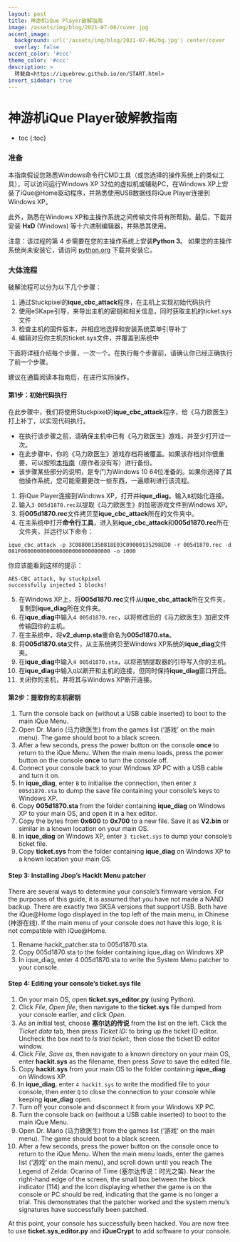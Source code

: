 ```yaml
---
layout: post
title: 神游机iQue Player破解指南
image: /assets/img/blog/2021-07-06/cover.jpg
accent_image: 
  background: url('/assets/img/blog/2021-07-06/bg.jpg') center/cover
  overlay: false
accent_color: '#ccc'
theme_color: '#ccc'
description: >
  转载自<https://iquebrew.github.io/en/START.html>
invert_sidebar: true
---
```


# 神游机iQue Player破解教指南

* toc
{:toc}

### 准备

本指南假设您熟悉Windows命令行CMD工具（或您选择的操作系统上的类似工具），可以访问运行Windows XP 32位的虚拟机或辅助PC，在Windows XP上安装了iQue@Home驱动程序，并熟悉使用USB数据线将iQue Player连接到Windows XP。

此外，熟悉在Windows XP和主操作系统之间传输文件将有所帮助。最后，下载并安装 **HxD** (Windows) 等十六进制编辑器，并熟悉其使用。

注意：该过程的第 4 步需要在您的主操作系统上安装**Python 3**。 如果您的主操作系统尚未安装它，请访问 [python.org](https://www.python.org/ "Python官网") 下载并安装它。

### 大体流程

破解流程可以分为以下几个步骤：

1. 通过Stuckpixel的**ique_cbc_attack**程序，在主机上实现初始代码执行
2. 使用eSKape引导，来导出主机的密钥和相关信息，同时获取主机的ticket.sys文件
3. 检查主机的固件版本，并相应地选择和安装系统菜单引导补丁
4. 编辑对应你主机的ticket.sys文件，并覆盖到系统中

下面将详细介绍每个步骤，一次一个。在执行每个步骤前，请确认你已经正确执行了前一个步骤。

建议在通篇阅读本指南后，在进行实际操作。

#### 第1步：初始代码执行

在此步骤中，我们将使用Stuckpixel的**ique_cbc_attack**程序，给《马力欧医生》打上补丁，以实现代码执行。

* 在执行该步骤之前，请确保主机中已有《马力欧医生》游戏，并至少打开过一次。
* 在此步骤中，你的《马力欧医生》游戏存档将被覆盖。如果该存档对你很重要，可以按照[本指南](javascript:void(0))（原作者没有写）进行备份。
* 该步骤某些部分的说明，是专门为Windows 10 64位准备的。如果你选择了其他操作系统，您可能需要更改一些东西，一遍顺利进行该流程。

1. 将iQue Player连接到Windows XP，打开并**ique_diag**。输入`B`初始化连接。
2. 输入`3 005d1870.rec`以提取《马力欧医生》的加密游戏文件到Windows XP。
3. 将**005d1870.rec**文件拷贝至**ique_cbc_attack**所在的文件夹中。
4. 在主系统中打开**命令行工具**，进入到**ique_cbc_attack**和**005d1870.rec**所在文件夹，并运行以下命令：
```
ique_cbc_attack -p 3C088001350818E03C09000135298ED0 -r 005d1870.rec -d 081F0000000000000000000000000000 -o 1000
```
你应该能看到这样的提示：
```
AES-CBC attack, by stuckpixel
successfully injected 1 blocks!
```
5. 在Windows XP上，将**005d1870.rec**文件从**ique_cbc_attack**所在文件夹，复制到**ique_diag**所在文件夹。
6. 在**ique_diag**中输入`4 005d1870.rec`，以将修改后的《马力欧医生》加密文件传输回你的主机。 
7. 在主系统中，将**v2_dump.sta**重命名为**005d1870.sta**。
8. 将**005d1870.sta**文件，从主系统拷贝至Windows XP系统的**ique_diag**文件夹。
9. 在**ique_diag**中输入`4 005d1870.sta`，以将密钥提取器的引导写入你的主机。
10. 在**ique_diag**中输入`Q`以断开和主机的连接，但同时保持**ique_diag**窗口开启。
11. 关闭你的主机，并将其与Windows XP断开连接。

#### 第2步：提取你的主机密钥

1. Turn the console back on (without a USB cable inserted) to boot to the main iQue Menu.
2. Open Dr. Mario (马力欧医生) from the games list (‘游戏’ on the main menu). The game should boot to a black screen.
3. After a few seconds, press the power button on the console **once** to return to the iQue Menu. When the main menu loads, press the power button on the console **once** to turn the console off.
4. Connect your console back to your Windows XP PC with a USB cable and turn it on.
5. In **ique_diag**, enter `B` to initialise the connection, then enter `3 005d1870.sta` to dump the save file containing your console’s keys to Windows XP.
6. Copy **005d1870.sta** from the folder containing **ique_diag** on Windows XP to your main OS, and open it in a hex editor.
7. Copy the bytes from **0x600** to **0x700** to a new file. Save it as **V2.bin** or similar in a known location on your main OS.
8. In **ique_diag** on Windows XP, enter `3 ticket.sys` to dump your console’s ticket file.
9. Copy **ticket.sys** from the folder containing **ique_diag** on Windows XP to a known location your main OS.

#### Step 3: Installing Jbop’s HackIt Menu patcher

There are several ways to determine your console’s firmware version. For the purposes of this guide, it is assumed that you have not made a NAND backup.
There are exactly two SKSA versions that support USB. Both have the iQue@Home logo displayed in the top left of the main menu, in Chinese (神游在线). If the main menu of your console does not have this logo, it is not compatible with iQue@Home.

1. Rename hackit_patcher.sta to 005d1870.sta.
2. Copy 005d1870.sta to the folder containing ique_diag on Windows XP
3. In ique_diag, enter 4 005d1870.sta to write the System Menu patcher to your console.

#### Step 4: Editing your console’s ticket.sys file

1. On your main OS, open **ticket.sys_editor.py** (using Python).
2. Click *File*, *Open file*, then navigate to the **ticket.sys** file dumped from your console earlier, and click *Open*.
3. As an initial test, choose **塞尔达的传说** from the list on the left. Click the *Ticket data* tab, then press *Ticket ID:* to bring up the ticket ID editor. Uncheck the box next to *Is trial ticket:*, then close the ticket ID editor window.
4. Click *File*, *Save as*, then navigate to a known directory on your main OS, enter **hackit.sys** as the filename, then press *Save* to save the edited file.
5. Copy **hackit.sys** from your main OS to the folder containing **ique_diag** on Windows XP.
6. In **ique_diag**, enter `4 hackit.sys` to write the modified file to your console, then enter `Q` to close the connection to your console while keeping **ique_diag** open.
7. Turn off your console and disconnect it from your Windows XP PC.
8. Turn the console back on (without a USB cable inserted) to boot to the main iQue Menu.
9. Open Dr. Mario (马力欧医生) from the games list (‘游戏’ on the main menu). The game should boot to a black screen.
10. After a few seconds, press the power button on the console once to return to the iQue Menu. When the main menu loads, enter the games list (‘游戏’ on the main menu), and scroll down until you reach The Legend of Zelda: Ocarina of Time (塞尔达传说：时光之笛). Near the right-hand edge of the screen, the small box between the block indicator (114) and the icon displaying whether the game is on the console or PC should be red, indicating that the game is no longer a trial. This demonstrates that the patcher worked and the system menu’s signatures have successfully been patched.

At this point, your console has successfully been hacked. You are now free to use **ticket.sys_editor.py** and **iQueCrypt** to add software to your console.
